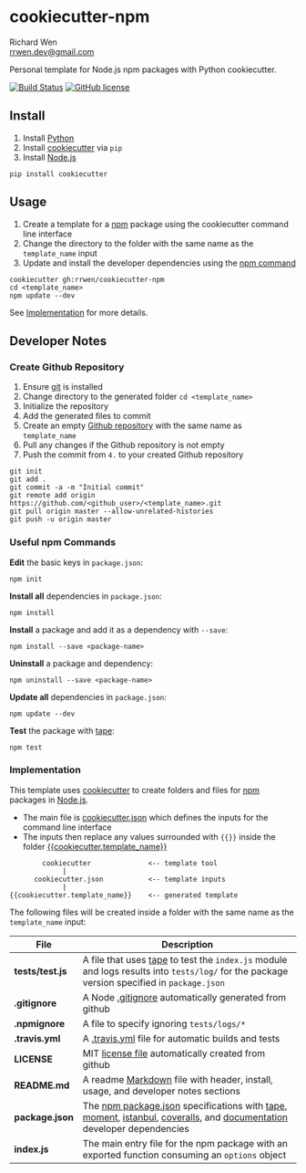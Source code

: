 # cookiecutter-npm

Richard Wen  
rrwen.dev@gmail.com  

Personal template for Node.js npm packages with Python cookiecutter.

[![Build Status](https://travis-ci.org/rrwen/cookiecutter-npm.svg?branch=master)](https://travis-ci.org/rrwen/cookiecutter-npm)
[![GitHub license](https://img.shields.io/github/license/rrwen/cookiecutter-npm.svg)](https://github.com/rrwen/cookiecutter-npm/blob/master/LICENSE)

## Install

1. Install [Python](https://www.python.org/downloads/)
2. Install [cookiecutter](https://pypi.python.org/pypi/cookiecutter) via `pip`
3. Install [Node.js](https://nodejs.org/en/)

```
pip install cookiecutter
```

## Usage

1. Create a template for a [npm](https://www.npmjs.com/) package using the cookiecutter command line interface
2. Change the directory to the folder with the same name as the `template_name` input
3. Update and install the developer dependencies using the [npm command](https://docs.npmjs.com/cli/npm)

```
cookiecutter gh:rrwen/cookiecutter-npm
cd <template_name>
npm update --dev
```

See [Implementation](#implementation) for more details.

## Developer Notes

### Create Github Repository

1. Ensure [git](https://git-scm.com/) is installed
2. Change directory to the generated folder `cd <template_name>`
3. Initialize the repository
4. Add the generated files to commit
5. Create an empty [Github repository](https://help.github.com/articles/create-a-repo/) with the same name as `template_name`
6. Pull any changes if the Github repository is not empty
7. Push the commit from `4.` to your created Github repository

```
git init
git add .
git commit -a -m "Initial commit"
git remote add origin https://github.com/<github_user>/<template_name>.git
git pull origin master --allow-unrelated-histories
git push -u origin master
```

### Useful npm Commands

**Edit** the basic keys in `package.json`:

```
npm init
```

**Install all** dependencies in `package.json`:

```
npm install
```

**Install** a package and add it as a dependency with `--save`:

```
npm install --save <package-name>
```

**Uninstall** a package and dependency:

```
npm uninstall --save <package-name>
```

**Update all** dependencies in `package.json`:

```
npm update --dev
```

**Test** the package with [tape](https://www.npmjs.com/package/tape):

```
npm test
```

### Implementation

This template uses [cookiecutter](https://pypi.python.org/pypi/cookiecutter) to create folders and files for [npm](https://www.npmjs.com/) packages in [Node.js](https://nodejs.org/en/).

* The main file is [cookiecutter.json](https://github.com/rrwen/cookiecutter-npm/blob/master/cookiecutter.json) which defines the inputs for the command line interface
* The inputs then replace any values surrounded with `{{}}` inside the folder [{{cookiecutter.template_name}}](https://github.com/rrwen/cookiecutter-npm/tree/master/%7B%7Bcookiecutter.template_name%7D%7D)

```
        cookiecutter              <-- template tool
             |
      cookiecutter.json           <-- template inputs
             |
{{cookiecutter.template_name}}    <-- generated template
```

The following files will be created inside a folder with the same name as the `template_name` input:

File | Description
--- | ---
**tests/test.js** | A file that uses [tape]() to test the `index.js` module and logs results into `tests/log/` for the package version specified in `package.json` 
**.gitignore** | A Node [.gitignore](https://git-scm.com/docs/gitignore) automatically generated from github
**.npmignore** | A file to specify ignoring `tests/logs/*`
**.travis.yml** | A [.travis.yml](https://docs.travis-ci.com/user/customizing-the-build/) file for automatic builds and tests
**LICENSE** | MIT [license file](https://help.github.com/articles/licensing-a-repository/) automatically created from github
**README.md** | A readme [Markdown](https://daringfireball.net/projects/markdown/) file with header, install, usage, and developer notes sections
**package.json** | The [npm package.json](https://docs.npmjs.com/files/package.json) specifications with [tape](https://www.npmjs.com/package/tape), [moment](https://www.npmjs.com/package/moment), [istanbul](https://www.npmjs.com/package/istanbul), [coveralls](https://www.npmjs.com/package/coveralls), and [documentation](https://www.npmjs.com/package/documentation) developer dependencies
**index.js** | The main entry file for the npm package with an exported function consuming an `options` object
